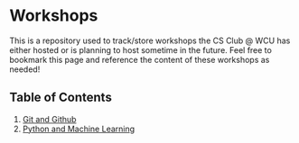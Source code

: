 # Workshops

This is a repository used to track/store workshops the CS Club @ WCU has either hosted
or is planning to host sometime in the future. Feel free to bookmark this page and reference the content of these workshops as needed!

## Table of Contents

1. [Git and Github](github/README.md)
2. [Python and Machine Learning](python-and-ml/README.md)
